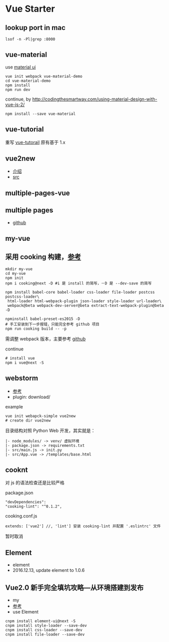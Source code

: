 Vue Starter
===

lookup port in mac
---

```
lsof -n -Pl|grep :8000
```

vue-material
---

use [material ui](https://github.com/marcosmoura/vue-material)

```
vue init webpack vue-material-demo 
cd vue-material-demo
npm install
npm run dev
```

continue, by http://codingthesmartway.com/using-material-design-with-vue-js-2/
```
npm install --save vue-material
```

vue-tutorial
---

重写 [vue-tutorail](https://github.com/keepfool/vue-tutorials) 原有基于 1.x

vue2new
---

- [介绍](http://www.jianshu.com/p/fb758398268a)
- [src](https://code.csdn.net/Kevin_QQ/vue-tutorial/tree/master)

multiple-pages-vue
---

## multiple pages

- [github](https://github.com/cooking-demo/multiple-pages-vue)

my-vue
---

## 采用 cooking 构建，[参考](https://gold.xitu.io/entry/57d4c2130bd1d00058453ac4)

```
mkdir my-vue
cd my-vue
npm init
npm i cooking@next -D #i 是 install 的简写，－D 是 --dev-save 的简写

npm install babel-core babel-loader css-loader file-loader postcss postcss-loader\
 html-loader html-webpack-plugin json-loader style-loader url-loader\
 webpack@beta webpack-dev-server@beta extract-text-webpack-plugin@beta -D

npminstall babel-preset-es2015 -D
# 手工安装到下一步报错，只能完全参考 github 项目
npm run cooking build -- -p
```

需调整 webpack 版本，主要参考 [github](https://github.com/cooking-demo/simple)

continue
```
# install vue
npm i vue@next -S
```


webstorm
---

- [参考](http://www.jianshu.com/p/ab778fde3b99)
- plugin: download/

example
```
vue init webapck-simple vue2new
# create dir vue2new
```

目录结构对照 Python Web 开发，其实就是：
```
|- node_modules/ -> venv/ 虚拟环境
|- package.json -> requirements.txt
|- src/main.js -> init.py
|- src/App.vue -> /templates/base.html
```
## cooknt

对 js 的语法检查还是比较严格

package.json
```
"devDependencies":
"cooking-lint": "^0.1.2",
```
cooking.conf.js
```
extends: ['vue2'] //, 'lint'] 安装 cooking-lint 并配置 '.eslintrc' 文件
```

暂时取消

Element
---

- element
- 2016.12.13, update element to 1.0.6

Vue2.0 新手完全填坑攻略—从环境搭建到发布
---

- my
- [参考](https://segmentfault.com/a/1190000007124470)
- use Element
```
cnpm install element-ui@next -S
cnpm install style-loader --save-dev
cnpm install css-loader --save-dev
cnpm install file-loader --save-dev
```


